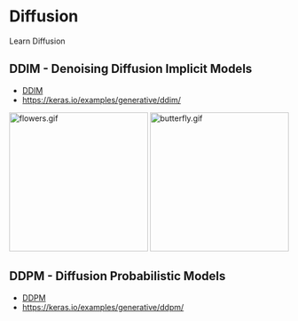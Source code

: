 # Diffusion
Learn Diffusion

## DDIM - Denoising Diffusion Implicit Models
- [DDIM](https://arxiv.org/abs/2105.05233) 
- https://keras.io/examples/generative/ddim/

<img alt="flowers.gif" height="250" src="/home/nachiketa/Documents/Workspaces/Diffusion/ddim/assets/flowers.gif" width="250"/>
<img alt="butterfly.gif" height="250" src="/home/nachiketa/Documents/Workspaces/Diffusion/ddim/assets/butterfly.gif" width="250"/>

## DDPM - Diffusion Probabilistic Models
- [DDPM](https://arxiv.org/abs/2105.05233) 
- https://keras.io/examples/generative/ddpm/


